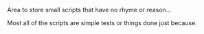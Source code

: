 Area to store small scripts that have no rhyme or reason...

Most all of the scripts are simple tests or things done just because.

